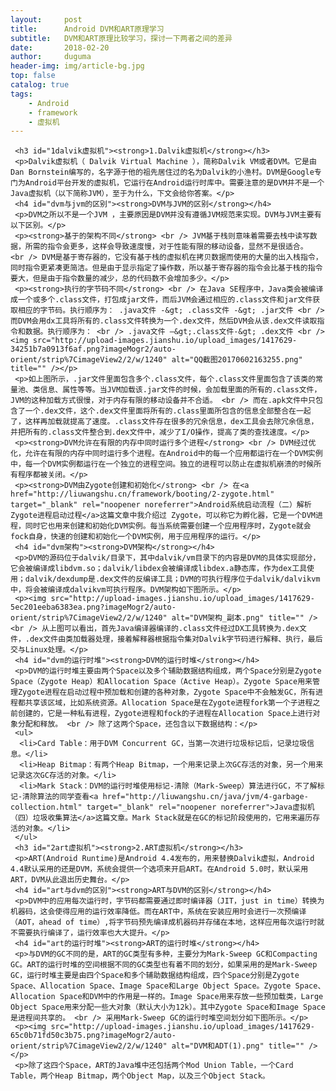 ```yaml
---
layout:     post
title:      Android DVM和ART原理学习
subtitle:   DVM和ART原理比较学习，探讨一下两者之间的差异
date:       2018-02-20
author:     duguma
header-img: img/article-bg.jpg
top: false
catalog: true
tags:
    - Android
    - framework
    - 虚拟机
--- 
```

  <article class="baidu_pl"> 
  
     <h3 id="1dalvik虚拟机"><strong>1.Dalvik虚拟机</strong></h3> 
     <p>Dalvik虚拟机（ Dalvik Virtual Machine ），简称Dalvik VM或者DVM。它是由Dan Bornstein编写的，名字源于他的祖先居住过的名为Dalvik的小渔村。DVM是Google专门为Android平台开发的虚拟机，它运行在Android运行时库中。需要注意的是DVM并不是一个Java虚拟机（以下简称JVM），至于为什么，下文会给你答案。</p> 
     <h4 id="dvm与jvm的区别"><strong>DVM与JVM的区别</strong></h4> 
     <p>DVM之所以不是一个JVM ，主要原因是DVM并没有遵循JVM规范来实现。DVM与JVM主要有以下区别。</p> 
     <p><strong>基于的架构不同</strong> <br /> JVM基于栈则意味着需要去栈中读写数据，所需的指令会更多，这样会导致速度慢，对于性能有限的移动设备，显然不是很适合。 <br /> DVM是基于寄存器的，它没有基于栈的虚拟机在拷贝数据而使用的大量的出入栈指令，同时指令更紧凑更简洁。但是由于显示指定了操作数，所以基于寄存器的指令会比基于栈的指令要大，但是由于指令数量的减少，总的代码数不会增加多少。</p> 
     <p><strong>执行的字节码不同</strong> <br /> 在Java SE程序中，Java类会被编译成一个或多个.class文件，打包成jar文件，而后JVM会通过相应的.class文件和jar文件获取相应的字节码。执行顺序为： .java文件 -&gt; .class文件 -&gt; .jar文件 <br /> 而DVM会用dx工具将所有的.class文件转换为一个.dex文件，然后DVM会从该.dex文件读取指令和数据。执行顺序为： <br /> .java文件 –&gt;.class文件-&gt; .dex文件 <br /> <img src="http://upload-images.jianshu.io/upload_images/1417629-34251b7a0913f6af.png?imageMogr2/auto-orient/strip%7CimageView2/2/w/1240" alt="QQ截图20170602163255.png" title="" /></p> 
     <p>如上图所示，.jar文件里面包含多个.class文件，每个.class文件里面包含了该类的常量池、类信息、属性等等。当JVM加载该.jar文件的时候，会加载里面的所有的.class文件，JVM的这种加载方式很慢，对于内存有限的移动设备并不合适。 <br /> 而在.apk文件中只包含了一个.dex文件，这个.dex文件里面将所有的.class里面所包含的信息全部整合在一起了，这样再加载就提高了速度。.class文件存在很多的冗余信息，dex工具会去除冗余信息，并把所有的.class文件整合到.dex文件中，减少了I/O操作，提高了类的查找速度。</p> 
     <p><strong>DVM允许在有限的内存中同时运行多个进程</strong> <br /> DVM经过优化，允许在有限的内存中同时运行多个进程。在Android中的每一个应用都运行在一个DVM实例中，每一个DVM实例都运行在一个独立的进程空间。独立的进程可以防止在虚拟机崩溃的时候所有程序都被关闭。</p> 
     <p><strong>DVM由Zygote创建和初始化</strong> <br /> 在<a href="http://liuwangshu.cn/framework/booting/2-zygote.html" target="_blank" rel="noopener noreferrer">Android系统启动流程（二）解析Zygote进程启动过程</a>这篇文章中我介绍过 Zygote，可以称它为孵化器，它是一个DVM进程，同时它也用来创建和初始化DVM实例。每当系统需要创建一个应用程序时，Zygote就会fock自身，快速的创建和初始化一个DVM实例，用于应用程序的运行。</p> 
     <h4 id="dvm架构"><strong>DVM架构</strong></h4> 
     <p>DVM的源码位于dalvik/目录下，其中dalvik/vm目录下的内容是DVM的具体实现部分，它会被编译成libdvm.so；dalvik/libdex会被编译成libdex.a静态库，作为dex工具使用；dalvik/dexdump是.dex文件的反编译工具；DVM的可执行程序位于dalvik/dalvikvm中，将会被编译成dalvikvm可执行程序。DVM架构如下图所示。</p> 
     <p><img src="http://upload-images.jianshu.io/upload_images/1417629-5ec201eeba6383ea.png?imageMogr2/auto-orient/strip%7CimageView2/2/w/1240" alt="DVM架构_副本.png" title="" /> <br /> 从上图可以看出，首先Java编译器编译的.class文件经过DX工具转换为.dex文件，.dex文件由类加载器处理，接着解释器根据指令集对Dalvik字节码进行解释、执行，最后交与Linux处理。</p> 
     <h4 id="dvm的运行时堆"><strong>DVM的运行时堆</strong></h4> 
     <p>DVM的运行时堆主要由两个Space以及多个辅助数据结构组成，两个Space分别是Zygote Space（Zygote Heap）和Allocation Space（Active Heap）。Zygote Space用来管理Zygote进程在启动过程中预加载和创建的各种对象，Zygote Space中不会触发GC，所有进程都共享该区域，比如系统资源。Allocation Space是在Zygote进程fork第一个子进程之前创建的，它是一种私有进程，Zygote进程和fock的子进程在Allocation Space上进行对象分配和释放。 <br /> 除了这两个Space，还包含以下数据结构：</p> 
     <ul>
      <li>Card Table：用于DVM Concurrent GC，当第一次进行垃圾标记后，记录垃圾信息。</li>
      <li>Heap Bitmap：有两个Heap Bitmap，一个用来记录上次GC存活的对象，另一个用来记录这次GC存活的对象。</li>
      <li>Mark Stack：DVM的运行时堆使用标记-清除（Mark-Sweep）算法进行GC，不了解标记-清除算法的同学查看<a href="http://liuwangshu.cn/java/jvm/4-garbage-collection.html" target="_blank" rel="noopener noreferrer">Java虚拟机（四）垃圾收集算法</a>这篇文章。Mark Stack就是在GC的标记阶段使用的，它用来遍历存活的对象。</li>
     </ul> 
     <h3 id="2art虚拟机"><strong>2.ART虚拟机</strong></h3> 
     <p>ART(Android Runtime)是Android 4.4发布的，用来替换Dalvik虚拟，Android 4.4默认采用的还是DVM，系统会提供一个选项来开启ART。在Android 5.0时，默认采用ART，DVM从此退出历史舞台。</p> 
     <h4 id="art与dvm的区别"><strong>ART与DVM的区别</strong></h4> 
     <p>DVM中的应用每次运行时，字节码都需要通过即时编译器（JIT，just in time）转换为机器码，这会使得应用的运行效率降低。而在ART中，系统在安装应用时会进行一次预编译（AOT，ahead of time）,将字节码预先编译成机器码并存储在本地，这样应用每次运行时就不需要执行编译了，运行效率也大大提升。</p> 
     <h4 id="art的运行时堆"><strong>ART的运行时堆</strong></h4> 
     <p>与DVM的GC不同的是，ART的GC类型有多种，主要分为Mark-Sweep GC和Compacting GC。ART的运行时堆的空间根据不同的GC类型也有着不同的划分，如果采用的是Mark-Sweep GC，运行时堆主要是由四个Space和多个辅助数据结构组成，四个Space分别是Zygote Space、Allocation Space、Image Space和Large Object Space。Zygote Space、Allocation Space和DVM中的作用是一样的。Image Space用来存放一些预加载类，Large Object Space用来分配一些大对象（默认大小为12k）。其中Zygote Space和Image Space是进程间共享的。 <br /> 采用Mark-Sweep GC的运行时堆空间划分如下图所示。</p> 
     <p><img src="http://upload-images.jianshu.io/upload_images/1417629-65c0b71fd50c3b75.png?imageMogr2/auto-orient/strip%7CimageView2/2/w/1240" alt="DVM和ADT(1).png" title="" /></p> 
     <p>除了这四个Space，ART的Java堆中还包括两个Mod Union Table，一个Card Table，两个Heap Bitmap，两个Object Map，以及三个Object Stack。
  </article>
